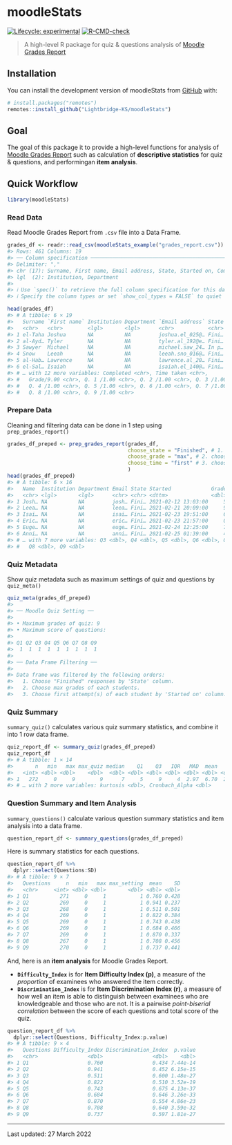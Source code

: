 
<!-- README.md is generated from README.Rmd. Please edit that file -->

# moodleStats

<!-- badges: start -->

[![Lifecycle:
experimental](https://img.shields.io/badge/lifecycle-experimental-orange.svg)](https://lifecycle.r-lib.org/articles/stages.html#experimental)
[![R-CMD-check](https://github.com/Lightbridge-KS/moodleStats/actions/workflows/R-CMD-check.yaml/badge.svg)](https://github.com/Lightbridge-KS/moodleStats/actions/workflows/R-CMD-check.yaml)

<!-- badges: end -->

> A high-level R package for quiz & questions analysis of [Moodle Grades
> Report](https://docs.moodle.org/311/en/Quiz_reports#Grades_report)

## Installation

You can install the development version of moodleStats from
[GitHub](https://github.com/) with:

``` r
# install.packages("remotes")
remotes::install_github("Lightbridge-KS/moodleStats")
```

## Goal

The goal of this package it to provide a high-level functions for
analysis of [Moodle Grades
Report](https://docs.moodle.org/311/en/Quiz_reports#Grades_report) such
as calculation of **descriptive statistics** for quiz & questions, and
performingan **item analysis**.

## Quick Workflow

``` r
library(moodleStats)
```

### Read Data

Read Moodle Grades Report from `.csv` file into a Data Frame.

``` r
grades_df <- readr::read_csv(moodleStats_example("grades_report.csv"))
#> Rows: 461 Columns: 19
#> ── Column specification ────────────────────────────────────────────────────────
#> Delimiter: ","
#> chr (17): Surname, First name, Email address, State, Started on, Completed, ...
#> lgl  (2): Institution, Department
#> 
#> ℹ Use `spec()` to retrieve the full column specification for this data.
#> ℹ Specify the column types or set `show_col_types = FALSE` to quiet this message.
```

``` r
head(grades_df)
#> # A tibble: 6 × 19
#>   Surname `First name` Institution Department `Email address` State `Started on`
#>   <chr>   <chr>        <lgl>       <lgl>      <chr>           <chr> <chr>       
#> 1 el-Taha Joshua       NA          NA         joshua.el_025@… Fini… 12 February…
#> 2 al-Ayd… Tyler        NA          NA         tyler.al_192@e… Fini… 12 February…
#> 3 Sawyer  Michael      NA          NA         michael.saw_24… In p… 16 February…
#> 4 Snow    Leeah        NA          NA         leeah.sno_016@… Fini… 21 February…
#> 5 al-Hab… Lawrence     NA          NA         lawrence.al_20… Fini… 22 February…
#> 6 el-Sal… Isaiah       NA          NA         isaiah.el_140@… Fini… 23 February…
#> # … with 12 more variables: Completed <chr>, Time taken <chr>,
#> #   Grade/9.00 <chr>, Q. 1 /1.00 <chr>, Q. 2 /1.00 <chr>, Q. 3 /1.00 <chr>,
#> #   Q. 4 /1.00 <chr>, Q. 5 /1.00 <chr>, Q. 6 /1.00 <chr>, Q. 7 /1.00 <chr>,
#> #   Q. 8 /1.00 <chr>, Q. 9 /1.00 <chr>
```

### Prepare Data

Cleaning and filtering data can be done in 1 step using
`prep_grades_report()`

``` r
grades_df_preped <- prep_grades_report(grades_df,
                                       choose_state = "Finished", # 1. choose only "Finished" attempt
                                       choose_grade = "max", # 2. choose only the best score of each student
                                       choose_time = "first" # 3. choose the first time that student submitted
                                       ) 
head(grades_df_preped)
#> # A tibble: 6 × 16
#>   Name  Institution Department Email State Started             Grade    Q1    Q2
#>   <chr> <lgl>       <lgl>      <chr> <chr> <dttm>              <dbl> <dbl> <dbl>
#> 1 Josh… NA          NA         josh… Fini… 2021-02-12 13:03:00     5     1     1
#> 2 Leea… NA          NA         leea… Fini… 2021-02-21 20:09:00     9     1     1
#> 3 Isai… NA          NA         isai… Fini… 2021-02-23 19:51:00     6     0     1
#> 4 Eric… NA          NA         eric… Fini… 2021-02-23 21:57:00     0     0     0
#> 5 Euge… NA          NA         euge… Fini… 2021-02-24 12:25:00     7     1     1
#> 6 Anni… NA          NA         anni… Fini… 2021-02-25 01:39:00     4     0     1
#> # … with 7 more variables: Q3 <dbl>, Q4 <dbl>, Q5 <dbl>, Q6 <dbl>, Q7 <dbl>,
#> #   Q8 <dbl>, Q9 <dbl>
```

### Quiz Metadata

Show quiz metadata such as maximum settings of quiz and questions by
`quiz_meta()`

``` r
quiz_meta(grades_df_preped)
#> 
#> ── Moodle Quiz Setting ──
#> 
#> • Maximum grades of quiz: 9
#> • Maximum score of questions:
#> 
#> Q1 Q2 Q3 Q4 Q5 Q6 Q7 Q8 Q9 
#>  1  1  1  1  1  1  1  1  1
#> 
#> ── Data Frame Filtering ──
#> 
#> Data frame was filtered by the following orders:
#>   1. Choose "Finished" responses by 'State' column.
#>   2. Choose max grades of each students.
#>   3. Choose first attempt(s) of each student by 'Started on' column.
```

### Quiz Summary

`summary_quiz()` calculates various quiz summary statistics, and combine
it into 1 row data frame.

``` r
quiz_report_df <- summary_quiz(grades_df_preped)
quiz_report_df
#> # A tibble: 1 × 14
#>       n   min   max max_quiz median    Q1    Q3   IQR   MAD  mean    SD skewness
#>   <int> <dbl> <dbl>    <dbl>  <dbl> <dbl> <dbl> <dbl> <dbl> <dbl> <dbl>    <dbl>
#> 1   272     0     9        9      7     5     9     4  2.97  6.70  2.22   -0.884
#> # … with 2 more variables: kurtosis <dbl>, Cronbach_Alpha <dbl>
```

### Question Summary and Item Analysis

`summary_questions()` calculate various question summary statistics and
item analysis into a data frame.

``` r
question_report_df <- summary_questions(grades_df_preped)
```

Here is summary statistics for each questions.

``` r
question_report_df %>% 
  dplyr::select(Questions:SD)
#> # A tibble: 9 × 7
#>   Questions     n   min   max max_setting  mean    SD
#>   <chr>     <int> <dbl> <dbl>       <dbl> <dbl> <dbl>
#> 1 Q1          271     0     1           1 0.760 0.428
#> 2 Q2          269     0     1           1 0.941 0.237
#> 3 Q3          268     0     1           1 0.511 0.501
#> 4 Q4          269     0     1           1 0.822 0.384
#> 5 Q5          269     0     1           1 0.743 0.438
#> 6 Q6          269     0     1           1 0.684 0.466
#> 7 Q7          269     0     1           1 0.870 0.337
#> 8 Q8          267     0     1           1 0.708 0.456
#> 9 Q9          270     0     1           1 0.737 0.441
```

And, here is an **item analysis** for Moodle Grades Report.

-   **`Difficulty_Index`** is for **Item Difficulty Index (p)**, a
    measure of the *proportion* of examinees who answered the item
    correctly.
-   **`Discrimination_Index`** is for **Item Discrimination Index (r)**,
    a measure of how well an item is able to distinguish between
    examinees who are knowledgeable and those who are not. It is a
    pairwise *point-biserial correlation* between the score of each
    questions and total score of the quiz.

``` r
question_report_df %>% 
  dplyr::select(Questions, Difficulty_Index:p.value)
#> # A tibble: 9 × 4
#>   Questions Difficulty_Index Discrimination_Index  p.value
#>   <chr>                <dbl>                <dbl>    <dbl>
#> 1 Q1                   0.760                0.434 7.44e-14
#> 2 Q2                   0.941                0.452 6.15e-15
#> 3 Q3                   0.511                0.600 1.48e-27
#> 4 Q4                   0.822                0.510 3.52e-19
#> 5 Q5                   0.743                0.675 4.13e-37
#> 6 Q6                   0.684                0.646 3.26e-33
#> 7 Q7                   0.870                0.554 4.86e-23
#> 8 Q8                   0.708                0.640 3.59e-32
#> 9 Q9                   0.737                0.597 1.81e-27
```

------------------------------------------------------------------------

Last updated: 27 March 2022
